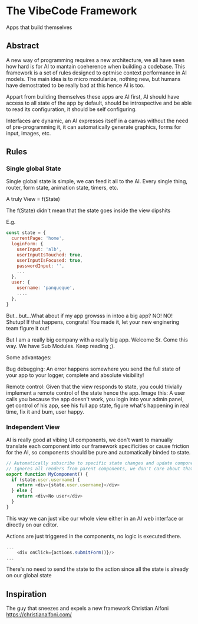 # The VibeCode Framework

Apps that build themselves

## Abstract

A new way of programming requires a new architecture, we all have seen how hard is for AI to mantain coeherence when building a codebase. This framework is a set of rules designed to optmise context performance in AI models. The main idea is to micro modularize, nothing new, but humans have demostrated to be really bad at this hence AI is too.

Appart from building themselves these apps are AI first, AI should have access to all state of the app by default, should be introspective and be able to read its configuration, it should be self configuring.

Interfaces are dynamic, an AI expresses itself in a canvas without the need of pre-programming it, it can automatically generate graphics, forms for input, images, etc.

## Rules

### Single global State 

Single global state is simple, we can feed it all to the AI.
Every single thing, router, form state, animation state, timers, etc.

A truly View = f(State)

The f(State) didn't mean that the state goes inside the view dipshits

E.g.
```js
const state = {
  currentPage: 'home',
  loginForm: {
    userInput: 'alb',
    userInputIsTouched: true,
    userInputIsFocused: true,
    passwordInput: '',
    ...
  },
  user: {
    username: 'panqueque',
    ....
  },
}

```

But...but...What about if my app growsss in intoo a big app? NO! NO! Shutup! If that happens, congrats! You made it, let your new enginering team figure it out!

But I am a really big company with a really big app. Welcome Sr. Come this way. We have Sub Modules. Keep reading ;).

Some advantages: 

Bug debugging: An error happens somewhere you send the full state of your app to your logger, complete and absolute visibility!

Remote control: Given that the view responds to state, you could trivially implement a remote control of the state hence the app. Image this: A user calls you because the app doesn't work, you login into your admin panel, get control of his app, see his full app state, figure what's happening in real time, fix it and bum, user happy.

### Independent View

AI is really good at vibing UI components, we don't want to manually translate each component into our framework specificities or cause friction for the AI, so components should be pure and automatically binded to state.

```js
// Automatically subscribe to specific state changes and update component on state change
// Ignores all renders from parent components, we don't care about that
export function MyComponent() {
  if (state.user.username) {
    return <div>{state.user.username}</div>
  } else {
    return <div>No user</div>
  }
}

```

This way we can just vibe our whole view either in an AI web interface or directly on our editor.


Actions are just triggered in the components, no logic is executed there.

```js
...
    <div onClick={actions.submitForm()}/>
...

```

There's no need to send the state to the action since all the state is already on our global state

## Inspiration 

The guy that sneezes and expels a new framework
Christian Alfoni
https://christianalfoni.com/
